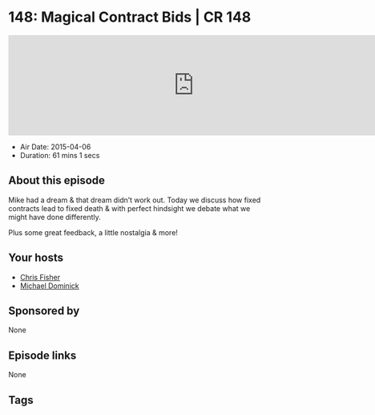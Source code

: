 # 148: Magical Contract Bids | CR 148

<iframe src="https://player.fireside.fm/v2/MLf2ZzhC+C0TlXGGf?theme=dark" width="740" height="200" frameborder="0" scrolling="no"></iframe>

* Air Date: 2015-04-06
* Duration: 61 mins 1 secs

## About this episode

Mike had a dream & that dream didn’t work out. Today we discuss how fixed contracts lead to fixed death & with perfect hindsight we debate what we might have done differently.

Plus some great feedback, a little nostalgia & more!

## Your hosts
* [Chris Fisher](https://coder.show/hosts/chrislas)
* [Michael Dominick](https://coder.show/hosts/michael)

## Sponsored by

None



## Episode links

None



## Tags

